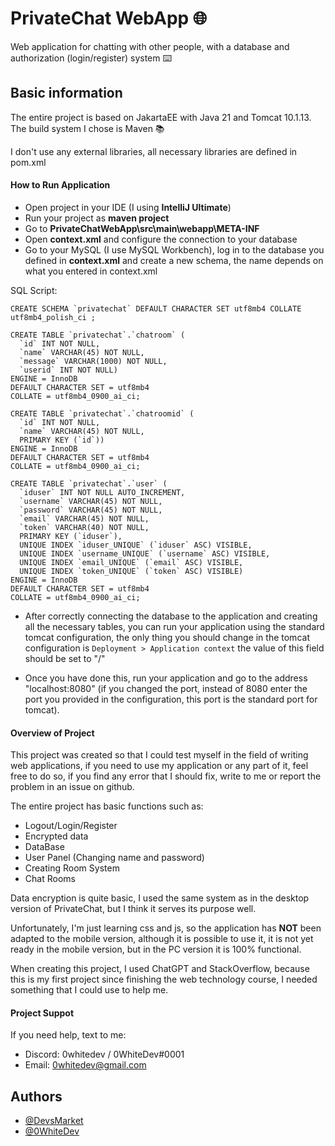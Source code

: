 
# PrivateChat WebApp 🌐


Web application for chatting with other people, with a database and authorization (login/register) system ⌨️

## Basic information

The entire project is based on JakartaEE with Java 21 and Tomcat 10.1.13. The build system I chose is Maven 📚

I don't use any external libraries, all necessary libraries are defined in pom.xml

#### How to Run Application
- Open project in your IDE (I using **IntelliJ Ultimate**)
- Run your project as **maven project**
- Go to **PrivateChatWebApp\src\main\webapp\META-INF**
- Open **context.xml** and configure the connection to your database
- Go to your MySQL (I use MySQL Workbench), log in to the database you defined in **context.xml** and create a new schema, the name depends on what you entered in context.xml

SQL Script:
```
CREATE SCHEMA `privatechat` DEFAULT CHARACTER SET utf8mb4 COLLATE utf8mb4_polish_ci ;

CREATE TABLE `privatechat`.`chatroom` (
  `id` INT NOT NULL,
  `name` VARCHAR(45) NOT NULL,
  `message` VARCHAR(1000) NOT NULL,
  `userid` INT NOT NULL)
ENGINE = InnoDB
DEFAULT CHARACTER SET = utf8mb4
COLLATE = utf8mb4_0900_ai_ci;

CREATE TABLE `privatechat`.`chatroomid` (
  `id` INT NOT NULL,
  `name` VARCHAR(45) NOT NULL,
  PRIMARY KEY (`id`))
ENGINE = InnoDB
DEFAULT CHARACTER SET = utf8mb4
COLLATE = utf8mb4_0900_ai_ci;

CREATE TABLE `privatechat`.`user` (
  `iduser` INT NOT NULL AUTO_INCREMENT,
  `username` VARCHAR(45) NOT NULL,
  `password` VARCHAR(45) NOT NULL,
  `email` VARCHAR(45) NOT NULL,
  `token` VARCHAR(40) NOT NULL,
  PRIMARY KEY (`iduser`),
  UNIQUE INDEX `iduser_UNIQUE` (`iduser` ASC) VISIBLE,
  UNIQUE INDEX `username_UNIQUE` (`username` ASC) VISIBLE,
  UNIQUE INDEX `email_UNIQUE` (`email` ASC) VISIBLE,
  UNIQUE INDEX `token_UNIQUE` (`token` ASC) VISIBLE)
ENGINE = InnoDB
DEFAULT CHARACTER SET = utf8mb4
COLLATE = utf8mb4_0900_ai_ci;
```
- After correctly connecting the database to the application and creating all the necessary tables, you can run your application using the standard tomcat configuration, the only thing you should change in the tomcat configuration is ```Deployment > Application context``` the value of this field should be set to "/"

- Once you have done this, run your application and go to the address "localhost:8080" (if you changed the port, instead of 8080 enter the port you provided in the configuration, this port is the standard port for tomcat).


#### Overview of Project
This project was created so that I could test myself in the field of writing web applications, if you need to use my application or any part of it, feel free to do so, if you find any error that I should fix, write to me or report the problem in an issue on github.

The entire project has basic functions such as:
- Logout/Login/Register
- Encrypted data
- DataBase
- User Panel (Changing name and password)
- Creating Room System
- Chat Rooms

Data encryption is quite basic, I used the same system as in the desktop version of PrivateChat, but I think it serves its purpose well.

Unfortunately, I'm just learning css and js, so the application has **NOT** been adapted to the mobile version, although it is possible to use it, it is not yet ready in the mobile version, but in the PC version it is 100% functional.

When creating this project, I used ChatGPT and StackOverflow, because this is my first project since finishing the web technology course, I needed something that I could use to help me.

#### Project Suppot
If you need help, text to me:
- Discord: 0whitedev / 0WhiteDev#0001
- Email: 0whitedev@gmail.com
## Authors

- [@DevsMarket](https://github.com/DEVS-MARKET)
- [@0WhiteDev](https://github.com/0WhiteDev)


